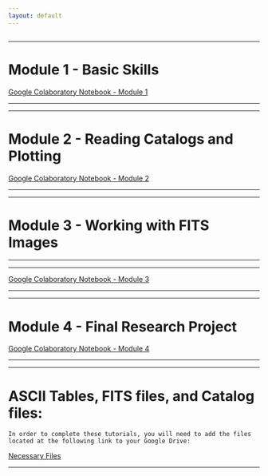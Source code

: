 ```yaml
---
layout: default
---
```

```Click on the links below to access the different Google Colab learning modules!
```
----------------------------------------------------------------------------------------------------------------------------------

# Module 1 - Basic Skills

[Google Colaboratory Notebook - Module 1](https://colab.research.google.com/drive/1CHnAIU5Kro-agWjUo8A_yUb6XkvvT1IC?usp=sharing)

----------------------------------------------------------------------------------------------------------------------------------

----------------------------------------------------------------------------------------------------------------------------------

# Module 2 - Reading Catalogs and Plotting


[Google Colaboratory Notebook - Module 2](https://colab.research.google.com/drive/15DoZnxhL4ZNfAD5v5oMABMCWKb6N1f_V?usp=sharing)

----------------------------------------------------------------------------------------------------------------------------------
----------------------------------------------------------------------------------------------------------------------------------


# Module 3 - Working with FITS Images

----------------------------------------------------------------------------------------------------------------------------------
----------------------------------------------------------------------------------------------------------------------------------

[Google Colaboratory Notebook - Module 3](https://colab.research.google.com/drive/1UXRc1fJOQCWUHw3mywBN1w3lmP6phG_a?usp=sharing)

----------------------------------------------------------------------------------------------------------------------------------
----------------------------------------------------------------------------------------------------------------------------------

# Module 4 - Final Research Project


[Google Colaboratory Notebook - Module 4](https://colab.research.google.com/drive/11S4bwdynQqx1EB-AX8L87Ndh4n-jBGWb?usp=sharing)

----------------------------------------------------------------------------------------------------------------------------------
----------------------------------------------------------------------------------------------------------------------------------


# ASCII Tables, FITS files, and Catalog files:
```In order to complete these tutorials, you will need to add the files located at the following link to your Google Drive:```

[Necessary Files](https://colab.research.google.com/drive/11S4bwdynQqx1EB-AX8L87Ndh4n-jBGWb?usp=sharing)

----------------------------------------------------------------------------------------------------------------------------------
